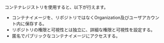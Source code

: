 コンテナレジストリを使用すると、以下が行えます。
- コンテナイメージを、リポジトリではなくOrganization及びユーザアカウント内に保存する。
- リポジトリの権限と可視性とは独立に、詳細な権限と可視性を設定する。
- 匿名でパブリックなコンテナイメージにアクセスする。
